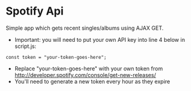 # Spotify Api
Simple app which gets recent singles/albums using AJAX GET.

- Important: you will need to put your own API key into line 4 below in script.js:
```
const token = "your-token-goes-here";
```

- Replace "your-token-goes-here" with your own token from http://developer.spotify.com/console/get-new-releases/
- You'll need to generate a new token every hour as they expire
